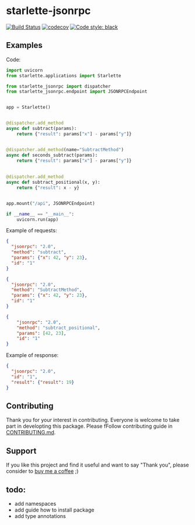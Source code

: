 # starlette-jsonrpc

[![Build Status](https://travis-ci.com/kdebowski/starlette-jsonrpc.svg?token=JXg8SCx8Y9Ybz183mTgo&branch=master)](https://travis-ci.com/kdebowski/starlette-jsonrpc)
[![codecov](https://codecov.io/gh/kdebowski/starlette-jsonrpc/branch/master/graph/badge.svg?token=3DkWshhv8x)](https://codecov.io/gh/kdebowski/starlette-jsonrpc)
[![Code style: black](https://img.shields.io/badge/code%20style-black-000000.svg)](https://github.com/ambv/black)

## Examples

Code:
```python
import uvicorn
from starlette.applications import Starlette

from starlette_jsonrpc import dispatcher
from starlette_jsonrpc.endpoint import JSONRPCEndpoint


app = Starlette()


@dispatcher.add_method
async def subtract(params):
    return {"result": params["x"] - params["y"]}


@dispatcher.add_method(name="SubtractMethod")
async def seconds_subtract(params):
    return {"result": params["x"] - params["y"]}
    
    
@dispatcher.add_method
async def subtract_positional(x, y):
    return {"result": x - y}


app.mount("/api", JSONRPCEndpoint)

if __name__ == "__main__":
    uvicorn.run(app)
```

Example of requests:

```json
{
  "jsonrpc": "2.0",
  "method": "subtract",
  "params": {"x": 42, "y": 23},
  "id": "1"
}
```

```json
{
  "jsonrpc": "2.0",
  "method": "SubtractMethod",
  "params": {"x": 42, "y": 23},
  "id": "1"
}
```

```json
{
    "jsonrpc": "2.0",
    "method": "subtract_positional",
    "params": [42, 23],
    "id": "1"
}
```

Example of response:

```json
{
  "jsonrpc": "2.0",
  "id": "1",
  "result": {"result": 19}
}
```

## Contributing

Thank you for your interest in contributing. Everyone is welcome to take part in developting this package. Please fFollow contributing guide in [CONTRIBUTING.md](https://github.com/kdebowski/starlette-jsonrpc/blob/master/CONTRIBUTING.md).

## Support

If you like this project and find it useful and want to say "Thank you", please consider to [buy me a coffee](https://buymeacoff.ee/zRWISPHo0) ;)

## todo:
* add namespaces
* add guide how to install package
* add type annotations